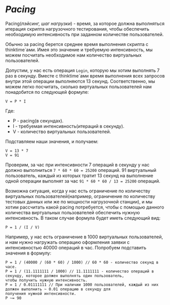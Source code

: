 # ***Pacing***

Pacing(*пэйсинг, шаг нагрузки*) - время, за которое должна выполняться итерация скрипта нагрузочного тестирования, 
чтобы обеспечить необходимую интенсивность при заданном количестве пользователей.

Обычно за pacing берется среднее время выполнения скрипта с thinktime`ами. Имея это значение и требуемую интенсивность,
мы можем посчитать необходимое нам количество виртуальных пользователей.

Допустим, у нас есть операция `Login`, которую мы хотим выполнять 7 раз в секунду. Вместе с thinktime`ами время
выполнения всех запросов внутри этой операции выполняются 13 секунд. Соответственно, мы можем легко посчитать, сколько
виртуальных пользователей нам понадобится по следующей формуле:

```
V = P * I
```

Где:

- P - pacing(в секундах).
- I - требуемая интенсивность(итераций в секунду).
- V - количество виртуальных пользователей.

Подставляем наши значения, и получаем:

```
V = 13 * 7
V = 91
```

Проверим, за час при интенсивности 7 операций в секунду у нас должно выполниться `7 * 60 * 60 = 25200` операций. 91
виртуальный пользователь, каждый из которых тратит 13 секунд на выполнение одной операции выполнят за час 
`91 * 60 * 60 / 13 = 25200` операций. 

Возможна ситуация, когда у нас есть ограничение по количеству виртуальных пользователей(например, ограничение по
количеству тестовых данных или же по мощности нагрузочной станции), и мы хотим рассчитать какой pacing потребуется,
чтобы с помощью данного количества виртуальных пользователей обеспечить нужную интенсивность. В таком случае формула 
будет иметь следующий вид:

`P = 1 / (I / V)`

Например, у нас есть ограничение в 1000 виртуальных пользователей, и нам нужно нагружать операцию оформления заявки с
интенсивностью 40000 операций в час. Попробуем подставить значения в формулу:

```
P = 1 / (40000 / (60 * 60) / 1000) // 60 * 60 - количество секунд в часе.
P = 1 / (11.1111111 / 1000) // 11.1111111 - количество операций в секунду, которое должен выполнять один пользователь,
чтобы получить нужную интенсивность.
P = 1 / 0.01111111 // При наличии 1000 пользователей, каждый из них должен выполнить ~ 0.01 операцию в секунду для 
получения нужной интенсивности.
P ~= 90
```